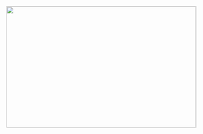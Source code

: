 <div style="
  width: 500px; 
  height: 320px; 
  display: flex; 
  justify-content: center; 
  align-items: center; 
  transform: rotate(360deg); 
  border: 1px solid #ccc; 
">
<p>
  <img 
    align="left" 
    src="https://user-images.githubusercontent.com/74038190/216655813-c9147cb2-cfee-4955-b591-52cac08f1f60.gif" 
    width="500" 
    height="320"  
    style="
      transform: rotate(360deg); /* 1 full rotation */
      object-fit: fill; 
      display: block; /* inline-block or block recommended for object-fit */
      border-radius: 0; /* if you want to reset border radius */
    "
  />
</p>
</div>


<!--
**shiro-max/shiro-max** is a ✨ _special_ ✨ repository because its `README.md` (this file) appears on your GitHub profile.

Here are some ideas to get you started:

- 🔭 I’m currently working on ...
- 🌱 I’m currently learning ...
- 👯 I’m looking to collaborate on ...
- 🤔 I’m looking for help with ...
- 💬 Ask me about ...
- 📫 How to reach me: ...
- 😄 Pronouns: ...
- ⚡ Fun fact: ...
-->
